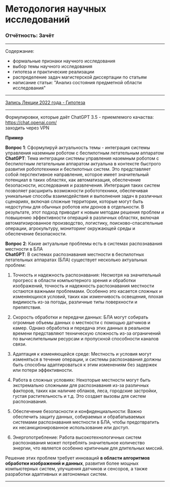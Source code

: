 # Методология научных исследований

### Отчётность: Зачёт  

---  

Содержание:  
- формальные признаки научного исследования  
- выбор темы научного исследования  
- гипотеза и практические реализации  
- распределение задач магистерской диссертации по статьям  
- написание статьи: "Анализ состояния предметной области исследования"  

---  

[Запись Лекции 2022 года - Гипотеза](https://bbb6.psaa.ru/playback/presentation/2.3/c53ddb2862a4beb89e00b931c76ae39e924c3c35-1662641459022)  

---  

Формулировки, которые даёт ChatGPT 3.5 - приемлемого качаства:  
https://chat.openai.com/  
заходить через VPN  

**Пример**  

**Вопрос 1**: Сформулируй актуальность темы - интеграция системы управления наземным роботом с беспилотным летательным аппаратом  
**ChatGPT**: Тема интеграции системы управления наземным роботом с беспилотным летательным аппаратом актуальна в контексте быстрого развития робототехники и беспилотных систем. Это представляет собой перспективное направление, которое имеет значительный потенциал в таких областях, как автоматизация, обеспечение безопасности, исследования и развлечения. Интеграция таких систем позволяет расширить возможности робототехники, обеспечивая уникальные способы взаимодействия и выполнения задач в различных сценариях, включая сложные территории, которые могут быть недоступны для обычных роботов или дронов в отдельности. В результате, этот подход приводит к новым методам решения проблем и повышению эффективности операций в различных областях, включая автоматизированное производство, логистику, поисково-спасательные операции, агрокультуру, мониторинг окружающей среды и обеспечение безопасности.  

**Вопрос 2**: Какие актуальные проблемы есть в системах распознавания местности в БЛА  
**ChatGPT**: В системах распознавания местности в беспилотных летательных аппаратах (БЛА) существует несколько актуальных проблем:  

1. Точность и надежность распознавания: Несмотря на значительный прогресс в области компьютерного зрения и обработки изображений, точность и надежность распознавания местности остаются важными проблемами. Особенно это касается сложных и изменяющихся условий, таких как изменчивость освещения, плохая видимость из-за погоды, различные типы поверхности и препятствия.  

2. Скорость обработки и передачи данных: БЛА могут собирать огромные объемы данных о местности с помощью датчиков и камер. Однако обработка и передача этих данных в реальном времени представляют техническую сложность из-за ограничений по вычислительным ресурсам и пропускной способности каналов связи.  

3. Адаптация к изменяющейся среде: Местность и условия могут изменяться в течение операции, и системы распознавания должны быть способны адаптироваться к этим изменениям без задержек или потери эффективности.  

4. Работа в сложных условиях: Некоторые местности могут быть экстремально сложными для распознавания из-за различных факторов, таких как наличие облаков, леса, городские застройки, густая растительность и т.д. Это создает вызовы для систем распознавания.  

5. Обеспечение безопасности и конфиденциальности: Важно обеспечить защиту данных, собираемых и обрабатываемых системами распознавания местности в БЛА, чтобы предотвратить их несанкционированное использование или доступ.  

6. Энергопотребление: Работа высокотехнологичных систем распознавания может потреблять значительное количество энергии, что является особенно критичным для длительных миссий.  

Решение этих проблем требует инноваций **в области алгоритмов обработки изображений и данных**, развития более мощных компьютерных систем, улучшения датчиков и сенсоров, а также разработки адаптивных и автономных систем.  

---  

